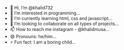 - 👋 Hi, I’m @khalid732
- 👀 I’m interested in programming...
- 🌱 I’m currently learning html, css and javascript...
- 💞️ I’m looking to collaborate on all types of projects...
- 📫 How to reach me instagram - @khalidmusa...
- 😄 Pronouns: he/him...
- ⚡ Fun fact: I am a boring child...

<!---
khalid732/khalid732 is a ✨ special ✨ repository because its `README.md` (this file) appears on your GitHub profile.
You can click the Preview link to take a look at your changes.
--->
